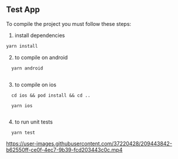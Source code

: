 ## Test App 

To compile the project you must follow these steps:

1) install dependencies

```c
yarn install

```

2) to compile on android

```c
  yarn android
  
```

3) to compile on ios
```
  cd ios && pod install && cd ..
  
  yarn ios
  
```

4) to run unit tests 

```
  yarn test
```


https://user-images.githubusercontent.com/37220428/209443842-b62550ff-ce0f-4ec7-9b39-fcd203443c0c.mp4

